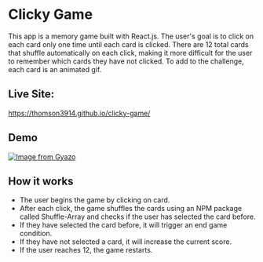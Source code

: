 # Clicky Game

This app is a memory game built with React.js. The user's goal is to click on each card only one time until each card is clicked. There are 12 total cards that shuffle automatically on each click, making it more difficult for the user to remember which cards they have not clicked.  To add to the challenge, each card is an animated gif.

## Live Site:
https://thomson3914.github.io/clicky-game/

## Demo
[![Image from Gyazo](https://i.gyazo.com/1f177a394c4a43882bbcf736c1b86213.gif)](https://gyazo.com/1f177a394c4a43882bbcf736c1b86213)

## How it works
* The user begins the game by clicking on card.
* After each click, the game shuffles the cards using an NPM package called Shuffle-Array and checks if the user has selected the card before.
* If they have selected the card before, it will trigger an end game condition.
* If they have not selected a card, it will increase the current score.
* If the user reaches 12, the game restarts.
